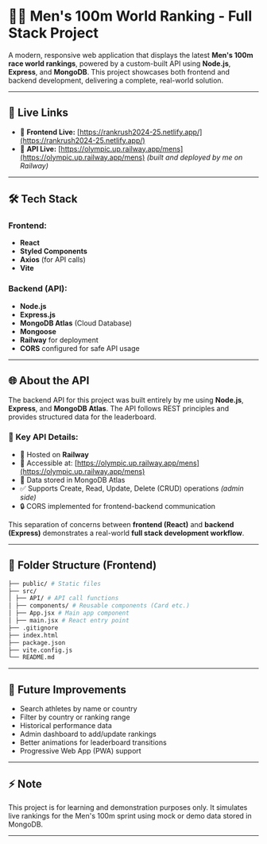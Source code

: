 # 🏃‍♂️ Men's 100m World Ranking - Full Stack Project

A modern, responsive web application that displays the latest **Men's 100m race world rankings**, powered by a custom-built API using **Node.js**, **Express**, and **MongoDB**. This project showcases both frontend and backend development, delivering a complete, real-world solution.

---

## 🚀 Live Links

- 🔗 **Frontend Live:** [https://rankrush2024-25.netlify.app/](https://rankrush2024-25.netlify.app/)   
- 🔗 **API Live:** [https://olympic.up.railway.app/mens](https://olympic.up.railway.app/mens) *(built and deployed by me on Railway)*  

---

## 🛠️ Tech Stack

### Frontend:
- **React**  
- **Styled Components**  
- **Axios** (for API calls)  
- **Vite**  

### Backend (API):
- **Node.js**  
- **Express.js**  
- **MongoDB Atlas** (Cloud Database)  
- **Mongoose**  
- **Railway** for deployment  
- **CORS** configured for safe API usage  

---


## 🌐 About the API

The backend API for this project was built entirely by me using **Node.js**, **Express**, and **MongoDB Atlas**. The API follows REST principles and provides structured data for the leaderboard.

### 🔧 Key API Details:
- 📍 Hosted on **Railway**  
- 🔗 Accessible at: [https://olympic.up.railway.app/mens](https://olympic.up.railway.app/mens)  
- 💾 Data stored in MongoDB Atlas  
- ✅ Supports Create, Read, Update, Delete (CRUD) operations *(admin side)*  
- 🔒 CORS implemented for frontend-backend communication  

This separation of concerns between **frontend (React)** and **backend (Express)** demonstrates a real-world **full stack development workflow**.

---

## 📁 Folder Structure (Frontend)

```bash
├── public/ # Static files
├── src/
│ ├── API/ # API call functions
│ ├── components/ # Reusable components (Card etc.)
│ ├── App.jsx # Main app component
│ ├── main.jsx # React entry point
├── .gitignore
├── index.html
├── package.json
├── vite.config.js
└── README.md
```
---

## 🏁 Future Improvements

- Search athletes by name or country  
- Filter by country or ranking range  
- Historical performance data  
- Admin dashboard to add/update rankings  
- Better animations for leaderboard transitions  
- Progressive Web App (PWA) support  


---

## ⚡ Note

This project is for learning and demonstration purposes only. It simulates live rankings for the Men's 100m sprint using mock or demo data stored in MongoDB.

---